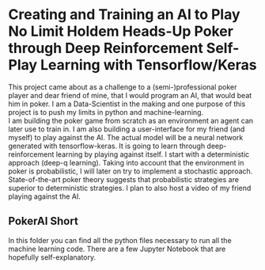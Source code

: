 <h1>Creating and Training an AI to Play No Limit Holdem Heads-Up Poker through Deep Reinforcement Self-Play Learning with Tensorflow/Keras </h1>
This project came about as a challenge to a (semi-)professional poker player and dear friend of mine, that I would program an AI, that would beat him in poker. I am a Data-Scientist in the making and one purpose of this project is to push my limits in python and machine-learning. <br>
I am building the poker game from scratch as an environment an agent can later use to train in. I am also building a user-interface for my friend (and myself) to play against the AI. The actual model will be a neural network generated with tensorflow-keras. It is going to learn through deep-reinforcement learning by playing against itself. I start with a deterministic approach (deep-q learning). Taking into account that the environment in poker is probabilistic, I will later on try to implement a stochastic approach. State-of-the-art poker theory suggests that probabilistic strategies are superior to deterministic strategies. I plan to also host a video of my friend playing against the AI. <h2> PokerAI Short </h2>
In this folder you can find all the python files necessary to run all the machine learning code. There are a few Jupyter Notebook that are hopefully self-explanatory. 


